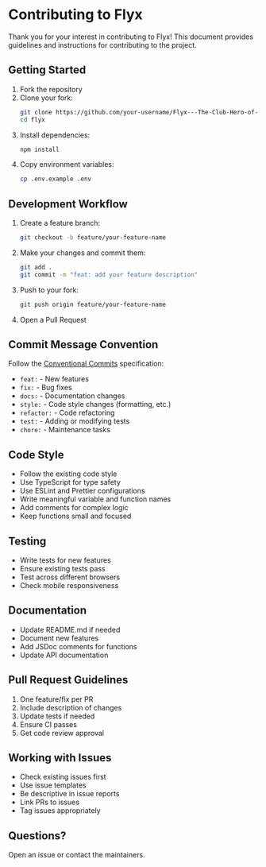# Contributing to Flyx

Thank you for your interest in contributing to Flyx! This document provides guidelines and instructions for contributing to the project.

## Getting Started

1. Fork the repository
2. Clone your fork:
   ```bash
   git clone https://github.com/your-username/Flyx---The-Club-Hero-of-MUJ.git
   cd flyx
   ```
3. Install dependencies:
   ```bash
   npm install
   ```
4. Copy environment variables:
   ```bash
   cp .env.example .env
   ```

## Development Workflow

1. Create a feature branch:
   ```bash
   git checkout -b feature/your-feature-name
   ```

2. Make your changes and commit them:
   ```bash
   git add .
   git commit -m "feat: add your feature description"
   ```

3. Push to your fork:
   ```bash
   git push origin feature/your-feature-name
   ```

4. Open a Pull Request

## Commit Message Convention

Follow the [Conventional Commits](https://www.conventionalcommits.org/) specification:

- `feat:` - New features
- `fix:` - Bug fixes
- `docs:` - Documentation changes
- `style:` - Code style changes (formatting, etc.)
- `refactor:` - Code refactoring
- `test:` - Adding or modifying tests
- `chore:` - Maintenance tasks

## Code Style

- Follow the existing code style
- Use TypeScript for type safety
- Use ESLint and Prettier configurations
- Write meaningful variable and function names
- Add comments for complex logic
- Keep functions small and focused

## Testing

- Write tests for new features
- Ensure existing tests pass
- Test across different browsers
- Check mobile responsiveness

## Documentation

- Update README.md if needed
- Document new features
- Add JSDoc comments for functions
- Update API documentation

## Pull Request Guidelines

1. One feature/fix per PR
2. Include description of changes
3. Update tests if needed
4. Ensure CI passes
5. Get code review approval

## Working with Issues

- Check existing issues first
- Use issue templates
- Be descriptive in issue reports
- Link PRs to issues
- Tag issues appropriately

## Questions?

Open an issue or contact the maintainers.